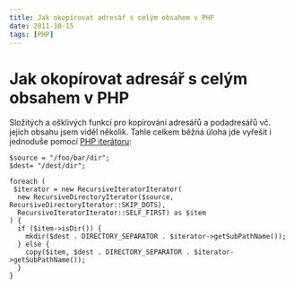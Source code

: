 ```yaml
---
title: Jak okopírovat adresář s celým obsahem v PHP
date: 2011-10-15
tags: [PHP]
---
```



# Jak okopírovat adresář s celým obsahem v PHP

Složitých a ošklivých funkcí pro kopírování adresářů a podadresářů vč. jejich obsahu jsem viděl několik. Tahle celkem běžná úloha jde vyřešit i jednoduše pomocí [PHP iterátoru](http://cz.php.net/manual/en/spl.iterators.php):


    $source = "/foo/bar/dir";
    $dest= "/dest/dir";

    foreach (
     $iterator = new RecursiveIteratorIterator(
      new RecursiveDirectoryIterator($source, RecursiveDirectoryIterator::SKIP_DOTS),
      RecursiveIteratorIterator::SELF_FIRST) as $item
    ) {
      if ($item->isDir()) {
        mkdir($dest . DIRECTORY_SEPARATOR . $iterator->getSubPathName());
      } else {
        copy($item, $dest . DIRECTORY_SEPARATOR . $iterator->getSubPathName());
      }
    }
